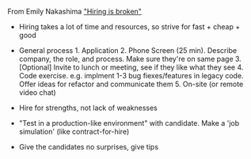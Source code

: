 From Emily Nakashima ["Hiring is broken"](https://www.youtube.com/watch?v=HaMPnpikCfk)

- Hiring takes a lot of time and resources, so strive for fast + cheap + good

- General process 1. Application 2. Phone Screen (25 min). Describe company, the
  role, and process. Make sure they're on same page 3. [Optional] Invite to
  lunch or meeting, see if they like what they see 4. Code exercise. e.g.
  implment 1-3 bug fiexes/features in legacy code. Offer ideas for refactor and
  communicate them 5. On-site (or remote video chat)

- Hire for strengths, not lack of weaknesses

- "Test in a production-like environment" with candidate. Make a 'job
  simulation' (like contract-for-hire)

- Give the candidates no surprises, give tips
